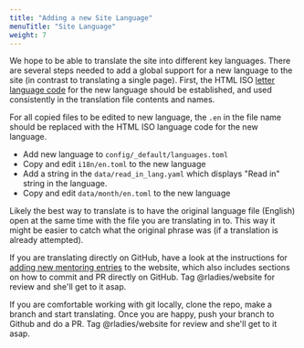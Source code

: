 ```yaml
---
title: "Adding a new Site Language"
menuTitle: "Site Language"
weight: 7
---
```


We hope to be able to translate the site into different key languages.
There are several steps needed to add a global support for a new language to the site (in contrast to translating a single page).
First, the HTML ISO [letter language code](https://www.w3schools.com/tags/ref_language_codes.asp) for the new language should be established, and used consistently in the translation file contents and names.

For all copied files to be edited to new language, the `.en` in the file name should be replaced with the HTML ISO language code for the new language.

- Add new language to `config/_default/languages.toml`
- Copy and edit `i18n/en.toml` to the new language
- Add a string in the `data/read_in_lang.yaml` which displays "Read in" string in the language.
- Copy and edit `data/month/en.toml` to the new language

Likely the best way to translate is to have the original language file (English) open at the same time with the file you are translating in to. This way it might be easier to catch what the original phrase was (if a translation is already attempted).

If you are translating directly on GitHub, have a look at the instructions for [adding new mentoring entries](https://github.com/rladies/website/wiki/Adding-entries-to-the-mentoring-program-page) to the website, which also includes sections on how to commit and PR directly on GitHub. Tag @rladies/website for review and she'll get to it asap.

If you are comfortable working with git locally, clone the repo, make a branch and start translating. Once you are happy, push your branch to Github and do a PR. Tag @rladies/website for review and she'll get to it asap.
